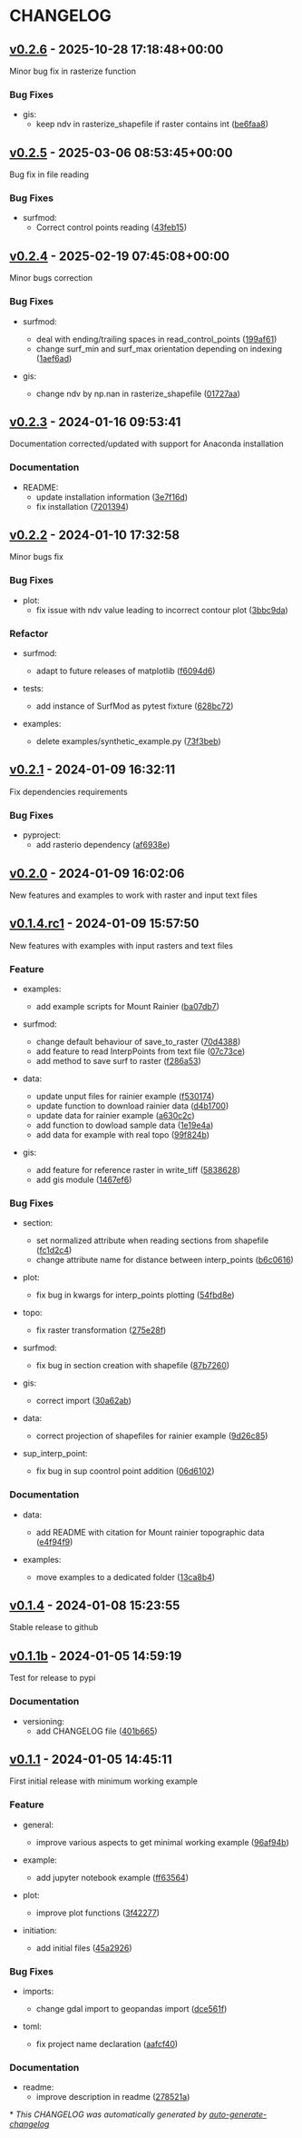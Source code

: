 # CHANGELOG

## [v0.2.6](https://github.com/marcperuz/digdem/releases/tag/v0.2.6) - 2025-10-28 17:18:48+00:00

Minor bug fix in rasterize function

### Bug Fixes

- gis:
  - keep ndv in rasterize_shapefile if raster contains int ([be6faa8](https://github.com/marcperuz/digdem/commit/be6faa882584a7247ec4f301a341634fca33c4ab))

## [v0.2.5](https://github.com/marcperuz/digdem/releases/tag/v0.2.5) - 2025-03-06 08:53:45+00:00

Bug fix in file reading

### Bug Fixes

- surfmod:
  - Correct control points reading ([43feb15](https://github.com/marcperuz/digdem/commit/43feb151681fbd18cf2afb32cc89c08add6c378a))

## [v0.2.4](https://github.com/marcperuz/digdem/releases/tag/v0.2.4) - 2025-02-19 07:45:08+00:00

Minor bugs correction

### Bug Fixes

- surfmod:
  - deal with ending/trailing spaces in read_control_points ([199af61](https://github.com/marcperuz/digdem/commit/199af61e1f20f106f99a681b3393b2a7767df59e))
  - change surf_min and surf_max orientation depending on indexing ([1aef6ad](https://github.com/marcperuz/digdem/commit/1aef6ad67b0239e067c1dcd428004568bebf8c36))

- gis:
  - change ndv by np.nan in rasterize_shapefile ([01727aa](https://github.com/marcperuz/digdem/commit/01727aab664f33d371f2a5041f6a95a08df25439))

## [v0.2.3](https://github.com/marcperuz/digdem/releases/tag/v0.2.3) - 2024-01-16 09:53:41

Documentation corrected/updated with support for Anaconda installation

### Documentation

- README:
  - update installation information ([3e7f16d](https://github.com/marcperuz/digdem/commit/3e7f16db2ab9fd1161a6ed4b30eed904110606cb))
  - fix installation ([7201394](https://github.com/marcperuz/digdem/commit/7201394feed9db2371859732581a80282333a5be))

## [v0.2.2](https://github.com/marcperuz/digdem/releases/tag/v0.2.2) - 2024-01-10 17:32:58

Minor bugs fix

### Bug Fixes

- plot:
  - fix issue with ndv value leading to incorrect contour plot ([3bbc9da](https://github.com/marcperuz/digdem/commit/3bbc9dad880ae8171ed5d5e150a76a092ac906c2))

### Refactor

- surfmod:
  - adapt to future releases of matplotlib ([f6094d6](https://github.com/marcperuz/digdem/commit/f6094d6d3444aca1d55a4d56a40ea0024dc7ec12))

- tests:
  - add instance of SurfMod as pytest fixture ([628bc72](https://github.com/marcperuz/digdem/commit/628bc727962a3126af5ea75bf288eee08be1ee03))

- examples:
  - delete examples/synthetic_example.py ([73f3beb](https://github.com/marcperuz/digdem/commit/73f3bebe2d3511d0bd41e7e4b7027d27563333e8))

## [v0.2.1](https://github.com/marcperuz/digdem/releases/tag/v0.2.1) - 2024-01-09 16:32:11

Fix dependencies requirements

### Bug Fixes

- pyproject:
  - add rasterio dependency ([af6938e](https://github.com/marcperuz/digdem/commit/af6938e9dbf9d0a8ce4554b200dbd1ab2dce40cd))

## [v0.2.0](https://github.com/marcperuz/digdem/releases/tag/v0.2.0) - 2024-01-09 16:02:06

New features and examples to work with raster and input text files

## [v0.1.4.rc1](https://github.com/marcperuz/digdem/releases/tag/v0.1.4.rc1) - 2024-01-09 15:57:50

New features with examples with input rasters and text files

### Feature

- examples:
  - add example scripts for Mount Rainier ([ba07db7](https://github.com/marcperuz/digdem/commit/ba07db7fcef5ef6062f64939f64d98e33e54f03b))

- surfmod:
  - change default behaviour of save_to_raster ([70d4388](https://github.com/marcperuz/digdem/commit/70d43884bdb71f6b699dc1e6d0587c2d093ef868))
  - add feature to read InterpPoints from text file ([07c73ce](https://github.com/marcperuz/digdem/commit/07c73ce3c2ee0d88fff028d9d501f2ee279504a3))
  - add method to save surf to raster ([f286a53](https://github.com/marcperuz/digdem/commit/f286a538819fc2468510b3fb7ebfda2258bc7e23))

- data:
  - update unput files for rainier example ([f530174](https://github.com/marcperuz/digdem/commit/f5301744702f98433d5e2d2ea7fdc34c199b2fcc))
  - update function to download rainier data ([d4b1700](https://github.com/marcperuz/digdem/commit/d4b17000ff5ee13bbeb893372421e97a308e9944))
  - update data for rainier example ([a630c2c](https://github.com/marcperuz/digdem/commit/a630c2cbb37f7e7445d1312a25553d798b152fc8))
  - add function to dowload sample data ([1e19e4a](https://github.com/marcperuz/digdem/commit/1e19e4a380f996ca42de92fb9ab8312b52ecd16f))
  - add data for example with real topo ([99f824b](https://github.com/marcperuz/digdem/commit/99f824b4b0f60f097cd0e40fc092c322ef10d331))

- gis:
  - add feature for reference raster in write_tiff ([5838628](https://github.com/marcperuz/digdem/commit/58386286ad0d6cdb90ef3ccdb9f81706e4912e61))
  - add gis module ([1467ef6](https://github.com/marcperuz/digdem/commit/1467ef685695d891c5fbe41746d9542eab0ff8ea))

### Bug Fixes

- section:
  - set normalized attribute when reading sections from shapefile ([fc1d2c4](https://github.com/marcperuz/digdem/commit/fc1d2c4e3a6b662e9be29d7e5b81abd75072ede7))
  - change attribute name for distance between interp_points ([b6c0616](https://github.com/marcperuz/digdem/commit/b6c06163ea7dc6e12539e23066c9bd4cdca1441b))

- plot:
  - fix bug in kwargs for interp_points plotting ([54fbd8e](https://github.com/marcperuz/digdem/commit/54fbd8e9c625c923a01390ef78360014ce604d0b))

- topo:
  - fix raster transformation ([275e28f](https://github.com/marcperuz/digdem/commit/275e28ff97ef5e49721eafb0e8a188e9d63e6c15))

- surfmod:
  - fix bug in section creation with shapefile ([87b7260](https://github.com/marcperuz/digdem/commit/87b7260ae7f589602adca2bde53a8ca6f925e853))

- gis:
  - correct import ([30a62ab](https://github.com/marcperuz/digdem/commit/30a62ab4090dc19b7259990c14536b6479235562))

- data:
  - correct projection of shapefiles for rainier example ([9d26c85](https://github.com/marcperuz/digdem/commit/9d26c854b69a6f7e9904e4fd525e2912b6630b1e))

- sup_interp_point:
  - fix bug in sup coontrol point addition ([06d6102](https://github.com/marcperuz/digdem/commit/06d6102adce8e92393a51d3c38875f216aaec679))

### Documentation

- data:
  - add README with citation for Mount rainier topographic data ([e4f94f9](https://github.com/marcperuz/digdem/commit/e4f94f910344b5fbfe969bbc5d005d648433c6e7))

- examples:
  - move examples to a dedicated folder ([13ca8b4](https://github.com/marcperuz/digdem/commit/13ca8b4e715da3b9bee991b30ab28d02f7632c22))

## [v0.1.4](https://github.com/marcperuz/digdem/releases/tag/v0.1.4) - 2024-01-08 15:23:55

Stable release to github

## [v0.1.1b](https://github.com/marcperuz/digdem/releases/tag/v0.1.1b) - 2024-01-05 14:59:19

Test for release to pypi

### Documentation

- versioning:
  - add CHANGELOG file ([401b665](https://github.com/marcperuz/digdem/commit/401b665c7ac157c430a6bb5b78e8886d257afa19))

## [v0.1.1](https://github.com/marcperuz/digdem/releases/tag/v0.1.1) - 2024-01-05 14:45:11

First initial release with minimum working example

### Feature

- general:
  - improve various aspects to get minimal working example ([96af94b](https://github.com/marcperuz/digdem/commit/96af94b2576bd1eed3c381bf8476934a553f18e9))

- example:
  - add jupyter notebook example ([ff63564](https://github.com/marcperuz/digdem/commit/ff6356426c3fc9553e56bdc83b6dd5610b70621d))

- plot:
  - improve plot functions ([3f42277](https://github.com/marcperuz/digdem/commit/3f42277bd1ff89872dc32baeff73bcf0073af589))

- initiation:
  - add initial files ([45a2926](https://github.com/marcperuz/digdem/commit/45a2926788b13e31e13f7c88bac0a18b6f8f7ec7))

### Bug Fixes

- imports:
  - change gdal import to geopandas import ([dce561f](https://github.com/marcperuz/digdem/commit/dce561f0f362c6a7460c41fbd2a140e90f21c0ed))

- toml:
  - fix project name declaration ([aafcf40](https://github.com/marcperuz/digdem/commit/aafcf408d3a5c8d6fe5c5acdac9eedb6b7ee45b4))

### Documentation

- readme:
  - improve description in readme ([278521a](https://github.com/marcperuz/digdem/commit/278521a0db40d663ddedea9e7ac45dd271cecd70))

\* *This CHANGELOG was automatically generated by [auto-generate-changelog](https://github.com/BobAnkh/auto-generate-changelog)*
